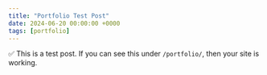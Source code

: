 ```yaml
---
title: "Portfolio Test Post"
date: 2024-06-20 00:00:00 +0000
tags: [portfolio]
---
```


✅ This is a test post. If you can see this under `/portfolio/`, then your site is working.
